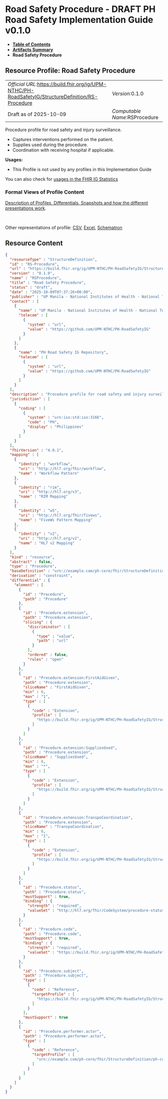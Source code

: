 # Road Safety Procedure - DRAFT PH Road Safety Implementation Guide v0.1.0

* [**Table of Contents**](toc.md)
* [**Artifacts Summary**](artifacts.md)
* **Road Safety Procedure**

## Resource Profile: Road Safety Procedure 

| | |
| :--- | :--- |
| *Official URL*:https://build.fhir.org/ig/UPM-NTHC/PH-RoadSafetyIG/StructureDefinition/RS-Procedure | *Version*:0.1.0 |
| Draft as of 2025-10-09 | *Computable Name*:RSProcedure |

 
Procedure profile for road safety and injury surveillance. 
* Captures interventions performed on the patient.
* Supplies used during the procedure.
* Coordination with receiving hospital if applicable.
 

**Usages:**

* This Profile is not used by any profiles in this Implementation Guide

You can also check for [usages in the FHIR IG Statistics](https://packages2.fhir.org/xig/example.fhir.ph.roadsafety|current/StructureDefinition/RS-Procedure)

### Formal Views of Profile Content

 [Description of Profiles, Differentials, Snapshots and how the different presentations work](http://build.fhir.org/ig/FHIR/ig-guidance/readingIgs.html#structure-definitions). 

 

Other representations of profile: [CSV](StructureDefinition-RS-Procedure.csv), [Excel](StructureDefinition-RS-Procedure.xlsx), [Schematron](StructureDefinition-RS-Procedure.sch) 



## Resource Content

```json
{
  "resourceType" : "StructureDefinition",
  "id" : "RS-Procedure",
  "url" : "https://build.fhir.org/ig/UPM-NTHC/PH-RoadSafetyIG/StructureDefinition/RS-Procedure",
  "version" : "0.1.0",
  "name" : "RSProcedure",
  "title" : "Road Safety Procedure",
  "status" : "draft",
  "date" : "2025-10-09T07:37:26+00:00",
  "publisher" : "UP Manila - National Institutes of Health - National Telehealth Center",
  "contact" : [
    {
      "name" : "UP Manila - National Institutes of Health - National Telehealth Center",
      "telecom" : [
        {
          "system" : "url",
          "value" : "https://github.com/UPM-NTHC/PH-RoadSafetyIG"
        }
      ]
    },
    {
      "name" : "PH Road Safety IG Repository",
      "telecom" : [
        {
          "system" : "url",
          "value" : "https://github.com/UPM-NTHC/PH-RoadSafetyIG"
        }
      ]
    }
  ],
  "description" : "Procedure profile for road safety and injury surveillance.\n- Captures interventions performed on the patient.\n- Supplies used during the procedure.\n- Coordination with receiving hospital if applicable.",
  "jurisdiction" : [
    {
      "coding" : [
        {
          "system" : "urn:iso:std:iso:3166",
          "code" : "PH",
          "display" : "Philippines"
        }
      ]
    }
  ],
  "fhirVersion" : "4.0.1",
  "mapping" : [
    {
      "identity" : "workflow",
      "uri" : "http://hl7.org/fhir/workflow",
      "name" : "Workflow Pattern"
    },
    {
      "identity" : "rim",
      "uri" : "http://hl7.org/v3",
      "name" : "RIM Mapping"
    },
    {
      "identity" : "w5",
      "uri" : "http://hl7.org/fhir/fivews",
      "name" : "FiveWs Pattern Mapping"
    },
    {
      "identity" : "v2",
      "uri" : "http://hl7.org/v2",
      "name" : "HL7 v2 Mapping"
    }
  ],
  "kind" : "resource",
  "abstract" : false,
  "type" : "Procedure",
  "baseDefinition" : "urn://example.com/ph-core/fhir/StructureDefinition/ph-core-procedure",
  "derivation" : "constraint",
  "differential" : {
    "element" : [
      {
        "id" : "Procedure",
        "path" : "Procedure"
      },
      {
        "id" : "Procedure.extension",
        "path" : "Procedure.extension",
        "slicing" : {
          "discriminator" : [
            {
              "type" : "value",
              "path" : "url"
            }
          ],
          "ordered" : false,
          "rules" : "open"
        }
      },
      {
        "id" : "Procedure.extension:FirstAidGiven",
        "path" : "Procedure.extension",
        "sliceName" : "FirstAidGiven",
        "min" : 0,
        "max" : "1",
        "type" : [
          {
            "code" : "Extension",
            "profile" : [
              "https://build.fhir.org/ig/UPM-NTHC/PH-RoadSafetyIG/StructureDefinition/first-aid-given"
            ]
          }
        ]
      },
      {
        "id" : "Procedure.extension:SuppliesUsed",
        "path" : "Procedure.extension",
        "sliceName" : "SuppliesUsed",
        "min" : 0,
        "max" : "*",
        "type" : [
          {
            "code" : "Extension",
            "profile" : [
              "https://build.fhir.org/ig/UPM-NTHC/PH-RoadSafetyIG/StructureDefinition/supplies-used"
            ]
          }
        ]
      },
      {
        "id" : "Procedure.extension:TranspoCoordination",
        "path" : "Procedure.extension",
        "sliceName" : "TranspoCoordination",
        "min" : 0,
        "max" : "1",
        "type" : [
          {
            "code" : "Extension",
            "profile" : [
              "https://build.fhir.org/ig/UPM-NTHC/PH-RoadSafetyIG/StructureDefinition/transpo-coordination"
            ]
          }
        ]
      },
      {
        "id" : "Procedure.status",
        "path" : "Procedure.status",
        "mustSupport" : true,
        "binding" : {
          "strength" : "required",
          "valueSet" : "http://hl7.org/fhir/CodeSystem/procedure-status"
        }
      },
      {
        "id" : "Procedure.code",
        "path" : "Procedure.code",
        "mustSupport" : true,
        "binding" : {
          "strength" : "required",
          "valueSet" : "https://build.fhir.org/ig/UPM-NTHC/PH-RoadSafetyIG/ValueSet/rs-procedure"
        }
      },
      {
        "id" : "Procedure.subject",
        "path" : "Procedure.subject",
        "type" : [
          {
            "code" : "Reference",
            "targetProfile" : [
              "https://build.fhir.org/ig/UPM-NTHC/PH-RoadSafetyIG/StructureDefinition/RS-Patient"
            ]
          }
        ],
        "mustSupport" : true
      },
      {
        "id" : "Procedure.performer.actor",
        "path" : "Procedure.performer.actor",
        "type" : [
          {
            "code" : "Reference",
            "targetProfile" : [
              "urn://example.com/ph-core/fhir/StructureDefinition/ph-core-practitioner"
            ]
          }
        ]
      }
    ]
  }
}

```
